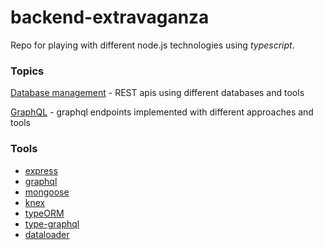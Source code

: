 # backend-extravaganza

Repo for playing with different node.js technologies using _typescript_.

### Topics

[Database management](https://github.com/GrzegorzKazana/backend-extravaganza/tree/master/src/queries-orms-and-stuff) - REST apis using different databases and tools

[GraphQL](https://github.com/GrzegorzKazana/backend-extravaganza/tree/master/src/graphql) - graphql endpoints implemented with different approaches and tools

### Tools

-   [express](https://github.com/expressjs/express)
-   [graphql](https://github.com/graphql/graphql-js)
-   [mongoose](https://github.com/Automattic/mongoose)
-   [knex](https://github.com/knex/knex)
-   [typeORM](https://github.com/typeorm/typeorm)
-   [type-graphql](https://github.com/MichalLytek/type-graphql)
-   [dataloader](https://github.com/graphql/dataloader)
